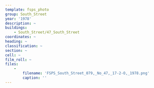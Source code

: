 ```yaml
---
template: fsps_photo
group: South_Street
year: '1978'
description: ~
buildings:
    - South_Street/47_South_Street
coordinates: ~
heading: ~
classification: ~
section: ~
cell: ~
film_roll: ~
files:
    -
        filename: 'FSPS_South_Street_079,_No_47,_17-2-O,_1978.png'
        caption: ''
---
```

